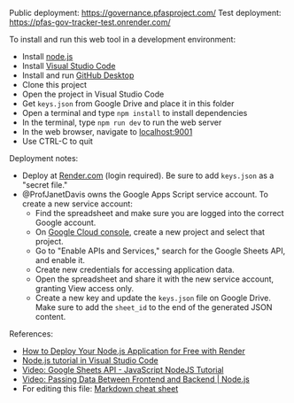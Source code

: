 Public deployment: https://governance.pfasproject.com/
Test deployment: https://pfas-gov-tracker-test.onrender.com/

To install and run this web tool in a development environment:
- Install [node.js](https://nodejs.org/en/download)
- Install [Visual Studio Code](https://code.visualstudio.com/download)
- Install and run [GitHub Desktop](https://desktop.github.com/)  
- Clone this project
- Open the project in Visual Studio Code
- Get `keys.json` from Google Drive and place it in this folder
- Open a terminal and type `npm install` to install dependencies
- In the terminal, type `npm run dev` to run the web server
- In the web browser, navigate to [localhost:9001](http://localhost:9001)
- Use CTRL-C to quit

Deployment notes:
- Deploy at [Render.com](https://dashboard.render.com) (login required). Be sure to add `keys.json` as a "secret file."
- @ProfJanetDavis owns the Google Apps Script service account. To create a new service account:
  - Find the spreadsheet and make sure you are logged into the correct Google account.
  - On [Google Cloud console](https://console.cloud.google.com), create a new project and select that project.
  - Go to "Enable APIs and Services," search for the Google Sheets API, and enable it.
  - Create new credentials for accessing application data.
  - Open the spreadsheet and share it with the new service account, granting View access only.
  - Create a new key and update the `keys.json` file on Google Drive. Make sure to add the `sheet_id` to the end of the generated JSON content.

References:
- [How to Deploy Your Node.js Application for Free with Render](https://www.freecodecamp.org/news/how-to-deploy-nodejs-application-with-render/)
- [Node.js tutorial in Visual Studio Code](https://code.visualstudio.com/docs/nodejs/nodejs-tutorial)
- [Video: Google Sheets API - JavaScript NodeJS Tutorial](https:/youtu.be/MiPpQzW_ya0)
- [Video: Passing Data Between Frontend and Backend | Node.js](https://www.youtube.com/watch?v=5TxF9PQaq4U&ab_channel=Smoljames)
- For editing this file: [Markdown cheat sheet](https://github.com/adam-p/markdown-here/wiki/Markdown-Cheatsheet)

